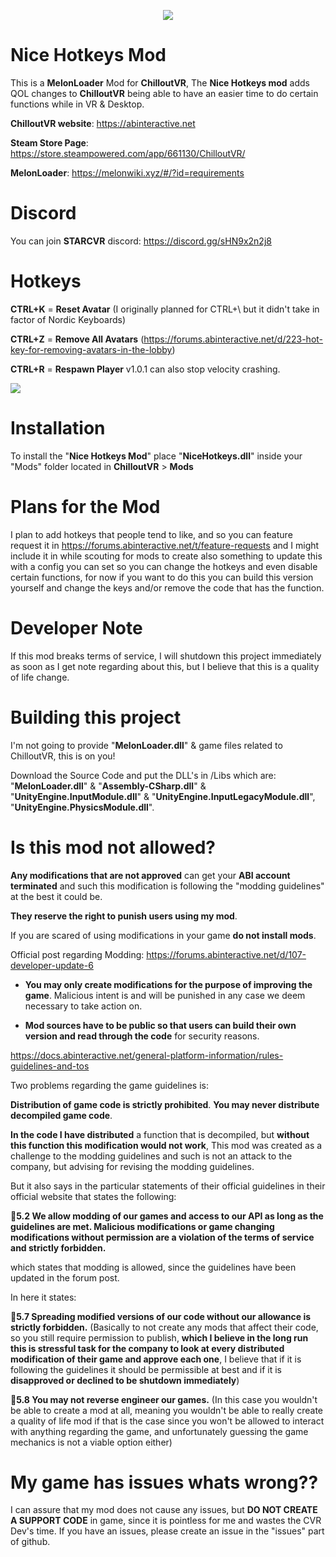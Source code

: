 <p align="center">
  <img src="https://i.imgur.com/6OCNMtP.png" />
</p>

# Nice Hotkeys Mod

This is a **MelonLoader** Mod for **ChilloutVR**, 
The **Nice Hotkeys mod** adds QOL changes to **ChilloutVR** being able to have an easier time to do certain functions while in VR & Desktop.

**ChilloutVR website**: https://abinteractive.net

**Steam Store Page**: https://store.steampowered.com/app/661130/ChilloutVR/

**MelonLoader**: https://melonwiki.xyz/#/?id=requirements

# Discord
You can join **STARCVR** discord: https://discord.gg/sHN9x2n2j8

# Hotkeys

**CTRL+K** = **Reset Avatar** (I originally planned for CTRL+\ but it didn't take in factor of Nordic Keyboards)

**CTRL+Z** = **Remove All Avatars** (https://forums.abinteractive.net/d/223-hot-key-for-removing-avatars-in-the-lobby)

**CTRL+R** = **Respawn Player** v1.0.1 can also stop velocity crashing.

![](https://i.imgur.com/sOLZ9W2.gif)


# Installation

To install the "**Nice Hotkeys Mod**" place "**NiceHotkeys.dll**" inside your "Mods" folder located in **ChilloutVR** > **Mods**

# Plans for the Mod

I plan to add hotkeys that people tend to like, and so you can feature request it in https://forums.abinteractive.net/t/feature-requests and I might include it in while scouting for mods to create also something to update this with a config you can set so you can change the hotkeys and even disable certain functions, for now if you want to do this you can build this version yourself and change the keys and/or remove the code that has the function.

# Developer Note

If this mod breaks terms of service, I will shutdown this project immediately as soon as I get note regarding about this, but I believe that this is a quality of life change.

# Building this project

I'm not going to provide "**MelonLoader.dll**" & game files related to ChilloutVR, this is on you!

Download the Source Code and put the DLL's in /Libs which are: "**MelonLoader.dll**" & "**Assembly-CSharp.dll**" & "**UnityEngine.InputModule.dll**" & "**UnityEngine.InputLegacyModule.dll**", "**UnityEngine.PhysicsModule.dll**".

# Is this mod not allowed?

**Any modifications that are not approved** can get your **ABI account terminated** and such this modification is following the "modding guidelines" at the best it could be.

**They reserve the right to punish users using my mod**.

If you are scared of using modifications in your game **do not install mods**.

Official post regarding Modding: https://forums.abinteractive.net/d/107-developer-update-6

- **You may only create modifications for the purpose of improving the game**. Malicious intent is and will be punished in any case we deem necessary to take action on.

- **Mod sources have to be public so that users can build their own version and read through the code** for security reasons.


https://docs.abinteractive.net/general-platform-information/rules-guidelines-and-tos

Two problems regarding the game guidelines is:

**Distribution of game code is strictly prohibited**.
**You may never distribute decompiled game code**.

**In the code I have distributed** a function that is decompiled, but **without this function this modification would not work**, This mod was created as a challenge to the modding guidelines and such is not an attack to the company, but advising for revising the modding guidelines.

But it also says in the particular statements of their official guidelines in their official website that states the following:

**5.2 We allow modding of our games and access to our API as long as the guidelines are met. Malicious modifications or game changing modifications without permission are a violation of the terms of service and strictly forbidden.**

which states that modding is allowed, since the guidelines have been updated in the forum post.

In here it states:

**5.7 Spreading modified versions of our code without our allowance is strictly forbidden.** (Basically to not create any mods that affect their code, so you still require permission to publish, **which I believe in the long run this is stressful task for the company to look at every distributed modification of their game and approve each one**, I believe that if it is following the guidelines it should be permissible at best and if it is **disapproved or declined to be shutdown immediately**)

**5.8 You may not reverse engineer our games.** (In this case you wouldn't be able to create a mod at all, meaning you wouldn't be able to really create a quality of life mod if that is the case since you won't be allowed to interact with anything regarding the game, and unfortunately guessing the game mechanics is not a viable option either)

# My game has issues whats wrong??

I can assure that my mod does not cause any issues, but **DO NOT CREATE A SUPPORT CODE** in game, since it is pointless for me and wastes the CVR Dev's time.
If you have an issues, please create an issue in the "issues" part of github.